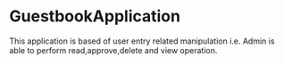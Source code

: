 # GuestbookApplication
This application is based of user entry related manipulation i.e. Admin is able to perform read,approve,delete and view operation.
